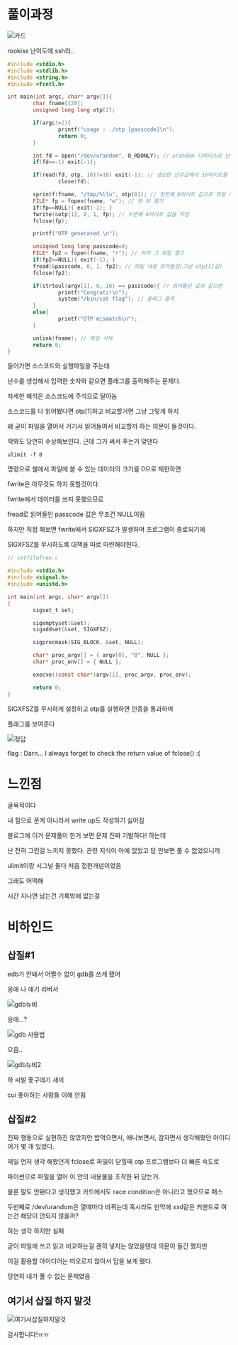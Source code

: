 # 풀이과정

![카드](https://user-images.githubusercontent.com/67177785/129737210-17a5f315-35d6-4ae3-9f4c-e33e2d89ed01.PNG)

rookiss 난이도에 ssh라..

```C
#include <stdio.h>
#include <stdlib.h>
#include <string.h>
#include <fcntl.h>

int main(int argc, char* argv[]){
        char fname[128];
        unsigned long long otp[2];

        if(argc!=2){
                printf("usage : ./otp [passcode]\n");
                return 0;
        }

        int fd = open("/dev/urandom", O_RDONLY); // urandom 디바이스로 난수 생성
        if(fd==-1) exit(-1);

        if(read(fd, otp, 16)!=16) exit(-1); // 생성한 난수값에서 16바이트를 읽어들임
                close(fd);

        sprintf(fname, "/tmp/%llu", otp[0]); // 첫번째 8바이트 값으로 파일 이름 설정
        FILE* fp = fopen(fname, "w"); // 한 뒤 열기
        if(fp==NULL){ exit(-1); }
        fwrite(&otp[1], 8, 1, fp); // 두번째 8바이트 값을 작성
        fclose(fp);

        printf("OTP generated.\n");

        unsigned long long passcode=0;
        FILE* fp2 = fopen(fname, "r"); // 아까 그 파일 열고
        if(fp2==NULL){ exit(-1); }
        fread(&passcode, 8, 1, fp2); // 파일 내용 읽어들임(그냥 otp[1]값)
        fclose(fp2);

        if(strtoul(argv[1], 0, 16) == passcode){ // 읽어들인 값과 같으면 
                printf("Congratz!\n");
                system("/bin/cat flag"); // 플래그 출력
        }
        else{
                printf("OTP mismatch\n");
        }

        unlink(fname); // 파일 삭제
        return 0;
}
```
들어가면 소스코드와 실행파일을 주는데

난수를 생성해서 입력한 숫자와 같으면 플래그를 출력해주는 문제다.

자세한 해석은 소스코드에 주석으로 달아놈

소스코드를 다 읽어봤다면 otp[1]하고 비교할거면 그냥 그렇게 하지

왜 굳이 파일을 열어서 거기서 읽어들여서 비교할까 하는 의문이 들것이다.

딱봐도 당연히 수상해보인다. 근데 그거 써서 푸는거 맞댄다

```
ulimit -f 0
```

명령으로 쉘에서 파일에 쓸 수 있는 데이터의 크기를 0으로 제한하면

fwrite은 아무것도 하지 못할것이다.

fwrite에서 데이터를 쓰지 못했으므로

fread로 읽어들인 passcode 값은 무조건 NULL이됨

하지만 직접 해보면 fwrite에서 SIGXFSZ가 발생하며 프로그램이 종료되기에

SIGXFSZ를 무시하도록 대책을 따로 마련해야한다.

```C
// setfilefree.c

#include <stdio.h>
#include <signal.h>
#include <unistd.h>

int main(int argc, char* argv[])
{
        sigset_t set;

        sigemptyset(&set);
        sigaddset(&set, SIGXFSZ);

        sigprocmask(SIG_BLOCK, &set, NULL);

        char* proc_argv[] = { argv[0], "0", NULL };
        char* proc_env[] = { NULL };

        execve((const char*)argv[1], proc_argv, proc_env);

        return 0;
}
```

SIGXFSZ를 무시하게 설정하고 otp를 실행하면 인증을 통과하며

플래그를 보여준다

![정답](https://user-images.githubusercontent.com/67177785/129737202-67331f1a-e031-48dc-bb33-27225d64c840.PNG)

flag : Darn... I always forget to check the return value of fclose() :(

# 느낀점

굴욕적이다

내 힘으로 푼게 아니라서 write up도 작성하기 싫어짐

블로그에 이거 문제풀이 한거 보면 문제 진짜 기발하다! 하는데

난 전혀 그런걸 느끼지 못했다. 관련 지식이 아예 없었고 답 안보면 풀 수 없었으니까

ulimit이랑 시그널 둘다 처음 접한개념이었음

그래도 어떡해

시간 지나면 남는건 기록밖에 없는걸

# 비하인드

## 삽질#1

edb가 안돼서 어쩔수 없이 gdb를 쓰게 됐어

응애 나 애기 리버서

![gdb뉴비](https://user-images.githubusercontent.com/67177785/129736957-08eb10b9-a804-460e-a937-28f88dd59700.PNG)

응애...?

![gdb 사용법](https://user-images.githubusercontent.com/67177785/129736961-7b75fd1a-a0d6-4e5b-bf27-db30c25decbb.PNG)

으음..

![gdb뉴비2](https://user-images.githubusercontent.com/67177785/129736965-2173ac98-e7cd-4e83-a117-f2501d879795.PNG)

하 씨발 좇구데기 새끼

cui 좋아하는 사람들 이해 안됨

## 삽질#2

진짜 행동으로 실현하진 않았지만 밥먹으면서, 애니보면서, 잠자면서 생각해봤던 아이디어가 몇 개 있었다.

제일 먼저 생각 해봤던게 fclose로 파일이 닫힐때 otp 프로그램보다 더 빠른 속도로

파이썬으로 파일을 열어 이 안의 내용물을 조작한 뒤 닫는거.

물론 말도 안됀다고 생각했고 카드에서도 race condition은 아니라고 했으므로 패스

두번째로 /dev/urandom은 열때마다 바뀌는데 혹시라도 만약에 xxd같은 커맨드로 여는건 해당이 안되지 않을까?

하는 생각 하지만 실패

굳이 파일에 쓰고 읽고 비교하는걸 괜히 넣지는 않았을텐데 의문이 들긴 했지만

이걸 활용할 아이디어는 떠오르지 않아서 답을 보게 됐다.

당연히 내가 풀 수 없는 문제였음

## 여기서 삽질 하지 말것

![여기서삽질하지말것](https://user-images.githubusercontent.com/67177785/129737074-cc214b18-7d6d-45bf-afcf-5b60a2c5cc52.PNG)

감사합니다!ㅠㅠ
